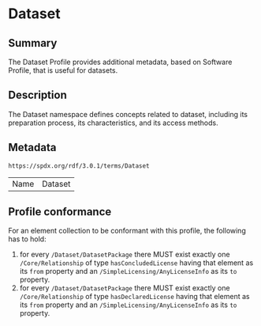 <!-- Automatically generated by spec-parser v2.5.0 on 2024-08-10T18:46:28.607668+00:00 -->
<!-- SPDX-License-Identifier: Community-Spec-1.0 -->

# Dataset

## Summary

The Dataset Profile provides additional metadata, based on Software Profile,
that is useful for datasets.


## Description

The Dataset namespace defines concepts related to dataset, including its
preparation process, its characteristics, and its access methods.


## Metadata

`https://spdx.org/rdf/3.0.1/terms/Dataset`


| | |
|---|---|
| Name | Dataset |




## Profile conformance

For an element collection to be conformant with this profile,
the following has to hold:

1. for every `/Dataset/DatasetPackage` there MUST exist exactly one
   `/Core/Relationship` of type `hasConcludedLicense` having that element as its
   `from` property and an `/SimpleLicensing/AnyLicenseInfo` as its `to`
    property.
2. for every `/Dataset/DatasetPackage` there MUST exist exactly one
   `/Core/Relationship` of type `hasDeclaredLicense` having that element as its
   `from` property and an `/SimpleLicensing/AnyLicenseInfo` as its `to`
    property.



